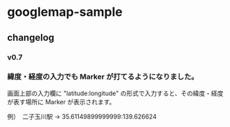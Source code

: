 googlemap-sample
================


## changelog

### v0.7

### 緯度・経度の入力でも Marker が打てるようになりました。

画面上部の入力欄に "latitude:longitude" の形式で入力すると、その緯度・経度が表す場所に Marker が表示されます。

例）　二子玉川駅 → 35.61149899999999:139.626624

